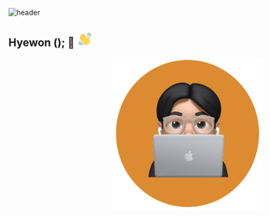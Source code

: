![header](https://capsule-render.vercel.app/api?type=waving&color=gradient&height=300&section=header&text=Good%20to%20see%20you%20🤗&desc=I'm%20Gihoon%20:%20%29&fontSize=60&fontAlignY=40&descSize=25&descAlignY=58&animation=fadeIn)

## Hyewon (); 🌱 <img src="./images/wave-hello.gif" height="30">
<img src="./images/profile.png" align="right" height="300
"/>
